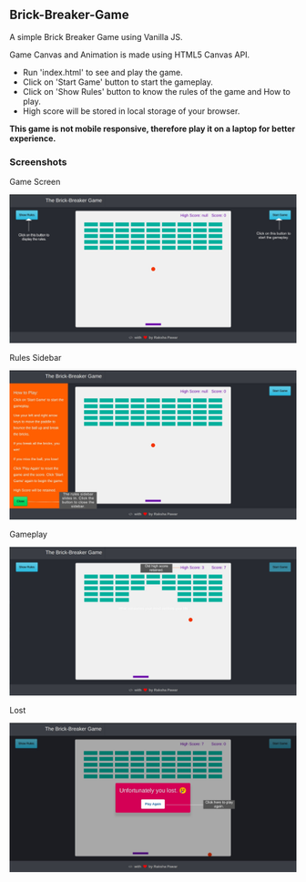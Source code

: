 ## Brick-Breaker-Game
A simple Brick Breaker Game using Vanilla JS.

Game Canvas and Animation is made using HTML5 Canvas API.
* Run 'index.html' to see and play the game.
* Click on 'Start Game' button to start the gameplay.
* Click on 'Show Rules' button to know the rules of the game and How to play.
* High score will be stored in local storage of your browser.

**This game is not mobile responsive, therefore play it on a laptop for better experience.**

### Screenshots

Game Screen

![Game Screen](Brick-Breaker/screenshots/Game_Screen.jpg)

Rules Sidebar

![Rules](Brick-Breaker/screenshots/Rules_Sidebar.jpg)

Gameplay

![Gameplay Screen](Brick-Breaker/screenshots/Gameplay.jpg)

Lost

![Lost](Brick-Breaker/screenshots/Lost.jpg)
